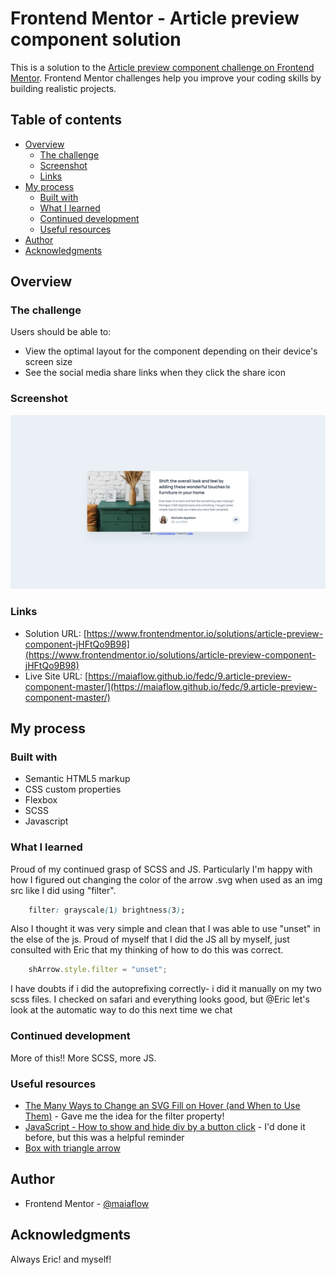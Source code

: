 # Frontend Mentor - Article preview component solution

This is a solution to the [Article preview component challenge on Frontend Mentor](https://www.frontendmentor.io/challenges/article-preview-component-dYBN_pYFT). Frontend Mentor challenges help you improve your coding skills by building realistic projects. 

## Table of contents

- [Overview](#overview)
  - [The challenge](#the-challenge)
  - [Screenshot](#screenshot)
  - [Links](#links)
- [My process](#my-process)
  - [Built with](#built-with)
  - [What I learned](#what-i-learned)
  - [Continued development](#continued-development)
  - [Useful resources](#useful-resources)
- [Author](#author)
- [Acknowledgments](#acknowledgments)

## Overview

### The challenge

Users should be able to:

- View the optimal layout for the component depending on their device's screen size
- See the social media share links when they click the share icon

### Screenshot

![](./screenshot.png)

### Links

- Solution URL: [https://www.frontendmentor.io/solutions/article-preview-component-jHFtQo9B98](https://www.frontendmentor.io/solutions/article-preview-component-jHFtQo9B98)
- Live Site URL: [https://maiaflow.github.io/fedc/9.article-preview-component-master/](https://maiaflow.github.io/fedc/9.article-preview-component-master/)

## My process

### Built with

- Semantic HTML5 markup
- CSS custom properties
- Flexbox
- SCSS
- Javascript

### What I learned

Proud of my continued grasp of SCSS and JS. Particularly I'm happy with how I figured out changing the color of the arrow .svg when used as an img src like I did using "filter". 

```css
    filter: grayscale(1) brightness(3);

```

Also I thought it was very simple and clean that I was able to use "unset" in the else of the js. Proud of myself that I did the JS all by myself, just consulted with Eric that my thinking of how to do this was correct.

```js
    shArrow.style.filter = "unset";
```

I have doubts if i did the autoprefixing correctly- i did it manually on my two scss files. I checked on safari and everything looks good, but @Eric let's look at the automatic way to do this next time we chat


### Continued development

More of this!! More SCSS, more JS.

### Useful resources

- [The Many Ways to Change an SVG Fill on Hover (and When to Use Them)](https://css-tricks.com/the-many-ways-to-change-an-svg-fill-on-hover-and-when-to-use-them/) - Gave me the idea for the filter property!
- [JavaScript - How to show and hide div by a button click](https://sebhastian.com/javascript-show-hide-div-onclick-toggle/) - I'd done it before, but this was a helpful reminder
- [Box with triangle arrow](https://codepen.io/lideo/pen/KKGeQG)

## Author

- Frontend Mentor - [@maiaflow](https://www.frontendmentor.io/profile/maiaflow)

## Acknowledgments

Always Eric! and myself!